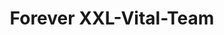---
title: "Forever XXL-Vital-Team"
url: /hattert/forever-xxl-vital-team/
shop: Nahrungsergänzung
---